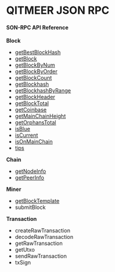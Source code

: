 # QITMEER JSON RPC

#### SON-RPC API Reference <a href="#json-rpc-api-reference" id="json-rpc-api-reference"></a>

**Block**

* [getBestBlockHash](getbestblockhash-qitmeer-documentation.md)
* [getBlock](getblock-qitmeer-documentation.md)
* [getBlockByNum](getblockbynum-qitmeer-documentation.md)
* [getBlockByOrder](getblockbyorder-qitmeer-documentation.md)
* [getBlockCount](getblockcount-qitmeer-documentation.md)
* [getBlockhash](getblockhash-qitmeer-documentation.md)
* [getBlockhashByRange](getblockhashbyrange-qitmeer-documentation.md)
* [getBlockHeader](getblockheader-qitmeer-documentation.md)
* [getBlockTotal](getblocktotal-qitmeer-documentation.md)
* [getCoinbase](getcoinbase-qitmeer-documentation.md)
* [getMainChainHeight](getmainchainheight-qitmeer-documentation.md)
* [getOrphansTotal](getorphanstotal-qitmeer-documentation.md)
* [isBlue](isblue-qitmeer-documentation.md)
* [isCurrent](iscurrent-qitmeer-documentation.md)
* [isOnMainChain](isonmainchain-qitmeer-documentation.md)
* [tips](tips-qitmeer-documentation.md)

**Chain**

* [getNodeInfo](getnodeinfo-qitmeer-documentation.md)
* g[etPeerInfo](getpeerinfo-qitmeer-documentation.md)

**Miner**

* [getBlockTemplate](getblocktemplate-qitmeer-documentation.md)
* submitBlock

**Transaction**

* createRawTransaction
* decodeRawTransaction
* getRawTransaction
* getUtxo
* sendRawTransaction
* txSign
